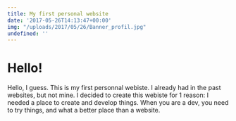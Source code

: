 ```yaml
---
title: My first personal website
date: '2017-05-26T14:13:47+00:00'
img: "/uploads/2017/05/26/Banner_profil.jpg"
undefined: ''
---
```

# Hello!
<!--break-->
Hello, I guess. This is my first personnal webiste. I already had in the past websites, but not mine. I decided to create this webiste for 1 reason:
I needed a place to create and develop things. When you are a dev, you need to try things, and what a better place than a website.